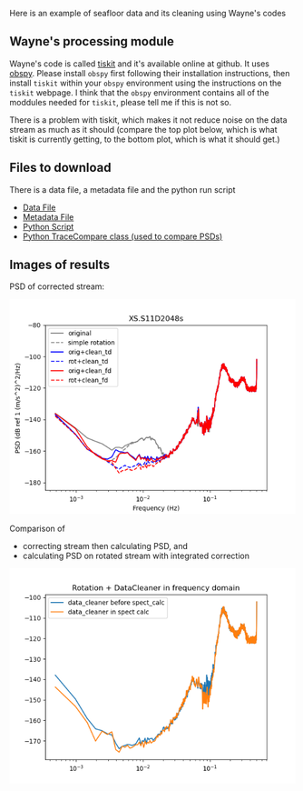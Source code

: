 Here is an example of seafloor data and its cleaning using Wayne's codes

## Wayne's processing module
Wayne's code is called [tiskit](https://github.com/WayneCrawford/tiskit) and it's available online at github.  It uses [obspy](https://github.com/obspy/obspy/wiki/).  Please install `obspy` first following their installation instructions, then install `tiskit` within your `obspy` environment using the instructions on the `tiskit` webpage. I think that the `obspy` environment contains all of the moddules needed for `tiskit`, please tell me if this is not so.

There is a problem with tiskit, which makes it not reduce noise on the data stream as much as it should  (compare the top plot below, which is what tiskit is currently getting, to the bottom plot, which is what it should get.)

## Files to download

There is a data file, a metadata file and the python run script

- [Data File](Files/XS.S11D.LH.2016.12.11.mseed)
- [Metadata File](Files/stations_PILAB_S_decimated.xml)
- [Python Script](Files/run_data_cleaner.py)
- [Python TraceCompare class (used to compare PSDs)](Files/trace_compare.py)

## Images of results

PSD of corrected stream:

![corrected stream's PSD](Images/XS.S11D_2048s_streamPSD.png)

Comparison of

- correcting stream then calculating PSD, and
- calculating PSD on rotated stream with integrated correction

![best corrected PSD, different methods](Images/XS.S11D_2048s_bestCompare.png)
